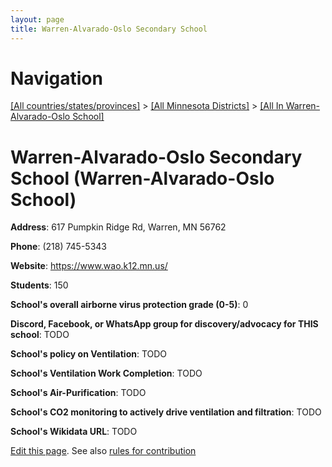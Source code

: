 ```yaml
---
layout: page
title: Warren-Alvarado-Oslo Secondary School
---
```

# Navigation

[[All countries/states/provinces]](../../..) > [[All Minnesota Districts]](../..) > [[All In Warren-Alvarado-Oslo School]](..)

# Warren-Alvarado-Oslo Secondary School (Warren-Alvarado-Oslo School)

**Address**: 617 Pumpkin Ridge Rd, Warren, MN 56762

**Phone**: (218) 745-5343

**Website**: <https://www.wao.k12.mn.us/>

**Students**: 150

**School's overall airborne virus protection grade (0-5)**: 0

**Discord, Facebook, or WhatsApp group for discovery/advocacy for THIS school**: TODO

**School's policy on Ventilation**: TODO

**School's Ventilation Work Completion**: TODO

**School's Air-Purification**: TODO

**School's CO2 monitoring to actively drive ventilation and filtration**: TODO

**School's Wikidata URL**: TODO


[Edit this page](https://github.com/ventilate-schools/MN/edit/main/./Warren-Alvarado-Oslo_School/Warren-Alvarado-Oslo_Secondary_School.md). See also [rules for contribution](../../../contribution-rules/)
